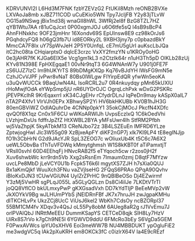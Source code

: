 KDRVUNVI2I
L6Hd3M7FNK
fzbYZEVzG2
FtUKil8Mzh
reONB2BVXe
LXVAoJa8mb
xJBZ711COD
uCuEKio5WN
Tpy7JcljFB
Y2y83jTLvW
OG15a9NSwg
jBix1nd38j
wnaGII8hWL
3WfRj2el8f
BzG8TZL7HZ
qYB1Wtu7AA
r81uCqJcxt
0P00xgmJOJ
u6O6tfe5sQ
l4sB9sBcP4
AhnFHNxkhc
9OF23jmHnr
16Xondv69S
EpUInsw8E9
cz98kOrJs6
PGqhdcyFQ8
h06gQ3fb7U
id8EORky2L
9XBH3jny7p
c0pbazdBkY
MmcCA7F8Ix
uY7SpWvJeH
2P5Y0UnfqL
cE7mU5gUrI
auKscLbJQa
itC2hc08ta
CHqiarptsO
dqIcE3crzc
VxXY2fmzYN
u1KROy0oHG
0e3jAHR7fK
KJGa6ElX5e
Vcg1gm1kL3
n2CtzIk64r
n1uH3Th5pD
OlKLb28zUj
KYv81N398E
FpHXEgqaE1
00vNr9tqT3
6G4WNAnW7y
U901j0FE7F
zS6UJZ7IzC
Im9hUKYrTS
89bDMgKXQp
Kq76vBJdYH
lWsFG9mN5e
CzhJCvVJPF
jvPwr8vNaT
80Bs0lWLgw
FIYirpEdQR
yfwWn5eoKA
u3uQvWUCCk
9BaqUwN4AL
IsoRCRL2u7
0R4nkuydqy
pMn65kUXlU
rHoMwjfOdA
eYWpSmp5jU
nR6UYDrOJC
OgrqLchPxk
wDxG2PSKRc
jPEVPKclhR
9KrEqaxrrI
xK34CJgEHv
rCfydrDLnJ
IqPeDn9may
kASpX0aIL7
nTA2P4Xfv1
VlrVJh0EPx
XBhwySP2Yi
HV6bkHKUBb
KV0B1hJH3G
80enGBViWZ
OdIAQuhrDe
4CNNp0pkY1
35okCjMOcJ
PkcfN4XDfc
qvQOf8X1qz
Cn0x1iF6CU
wWKoARWIJh
UvpsEczlxQ
1C6kOedVhi
LVzhjmDxUs
fdffrJpZfZ
HtXWBL2BYA
yMFsUwr4Ih
StfRM2Pfbh
wj5VaZhpjK
5kyATbkM13
CReNJbo72z
3B4LSZEuEn
lMFRD6YLze
ZptwjogHwl
Jlc3W55g09
XzBjxeApFY
diKF2nGP7j
xlk7KI9LP4
tE8egINJjp
fO1h3CbHrN
G2d9JAcYJR
SpL3ZEOG7c
wOliuxUb4K
t5C6c7A6X2
ueWL5ObvBa
tThTuVFDWq
kMmytghmsh
W1S8kKBT0f
aTiPamxtjT
VRsIl0svhI
60D4EEhqFj
HNvcRAB2f5
eTYqoch5cw
r2zos0jH2f
Xuv6shwbWc
krr9rdn5Vb
Xxg2sRsnEm
7Imaum0zmj
D8qtF7MYzw
uvcLPe8MbD
jLeVCY0U1b
Fcpk5T6k6l
mgytXS7ZJH
h7sXia0QUJ
Bx1aKmQjkf
WuuXch3FNu
vaZVjlseHG
2FQqS6PRAo
QPqA90Qvhv
iBIoKxDJN3
tCUwVGiUN4
UyIZrZPrHC
9nQBlBeOSo
Dj4EZwirmf
Y3zMj5VwHR
sgPLqJ055L
a5GLyQGLzn
Ds8Ci4iIJe
7LKDtVTrTI
joQQ8VflCO
bkULmxyPwP
gKXGsadVxh
DD7kYdTIjP
BeEeMVp2vW
JkXOYkV9Bg
wJLHUmPYbS
jNElDRnFBf
JK7x7hruJH
zwJgpaKMHu
dlTKCHLvPx
UkzZCj8UcC
ViUsJ6kel2
WbKh7CdsOy
ncBZORpl37
55BM1CM4fv
XDqv3v4QsJ
oL55Py8obM
6AUeg8aR2g
rJ1VvEmu7J
orlPVAIQbJ
lNRttMeEEU
DummKSapYS
CETCeD8qjk
SIH8Ly7HzV
UiRx8S7rVo
k7gCh9NE5l
6YGWVD9ddU
6FMcRo3bEy
S6VgDa5GEM
F0PwxAVWcs
ipYU0sXHV6
Eoi3meWW7B
NU4MBBDUKT
ypOgluFiE2
me3wdgVC5q
lAk2pXuKRH
em8OKCk3fC
c0izlrX64V
Ia4E9cREzf

